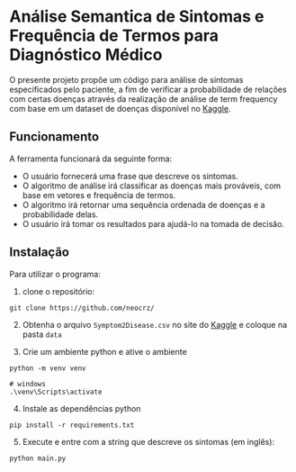 # Análise Semantica de Sintomas e Frequência de Termos para Diagnóstico Médico

O presente projeto propõe um código para análise de sintomas especificados pelo paciente, a fim de verificar a probabilidade de relações com certas doenças através da realização de análise de term frequency com base em um dataset de doenças disponível no [Kaggle](https://www.kaggle.com/datasets/niyarrbarman/symptom2disease/data). 

## Funcionamento
A ferramenta funcionará da seguinte forma:

- O usuário fornecerá uma frase que descreve os sintomas.
- O algoritmo de análise irá classificar as doenças mais prováveis, com base em vetores e frequência de termos.
- O algoritmo irá retornar uma sequência ordenada de doenças e a probabilidade delas.
- O usuário irá tomar os resultados para ajudá-lo na tomada de decisão.


## Instalação
Para utilizar o programa: 
1. clone o repositório:
```console
git clone https://github.com/neocrz/
```

2. Obtenha o arquivo `Symptom2Disease.csv` no site do [Kaggle](https://www.kaggle.com/datasets/niyarrbarman/symptom2disease/data) e coloque na pasta `data`

3. Crie um ambiente python e ative o ambiente
```console
python -m venv venv

# windows 
.\venv\Scripts\activate
```

4. Instale as dependências python

```console
pip install -r requirements.txt
```

5. Execute e entre com a string que descreve os sintomas (em inglês):
```
python main.py
```
